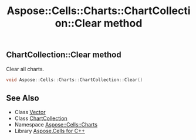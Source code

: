 ﻿---
title: Aspose::Cells::Charts::ChartCollection::Clear method
linktitle: Clear
second_title: Aspose.Cells for C++ API Reference
description: 'Aspose::Cells::Charts::ChartCollection::Clear method. Clear all charts in C++.'
type: docs
weight: 1000
url: /cpp/aspose.cells.charts/chartcollection/clear/
---
## ChartCollection::Clear method


Clear all charts.

```cpp
void Aspose::Cells::Charts::ChartCollection::Clear()
```

## See Also

* Class [Vector](../../../aspose.cells/vector/)
* Class [ChartCollection](../)
* Namespace [Aspose::Cells::Charts](../../)
* Library [Aspose.Cells for C++](../../../)
